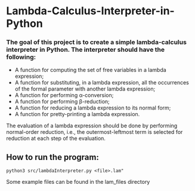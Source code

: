 # Lambda-Calculus-Interpreter-in-Python
### The goal of this project is to create a simple lambda-calculus interpreter in Python. The interpreter should have the following:
- A function for computing the set of free variables in a lambda expression;
- A function for substituting, in a lambda expression, all the occurrences of the formal parameter with another lambda expression;
- A function for performing α-conversion;
- A function for performing β-reduction;
- A function for reducing a lambda expression to its normal form;
- A function for pretty-printing a lambda expression.

The evaluation of a lambda expression should be done by performing normal-order reduction, i.e., the outermost-leftmost term is selected for reduction at each step of the evaluation.
## How to run the program:
`python3 src/lambdaInterpreter.py <file>.lam"`

Some example files can be found in the lam_files directory
